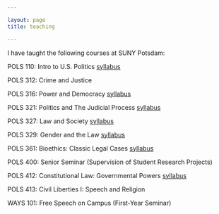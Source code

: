 ```yaml
---

layout: page
title: teaching

---
```


I have taught the following courses at SUNY Potsdam:

POLS 110: Intro to U.S. Politics [syllabus](https://raw.githubusercontent.com/dlempert/dlempert.github.io/master/docs/s110.pdf)

POLS 312: Crime and Justice

POLS 316: Power and Democracy [syllabus](https://raw.githubusercontent.com/dlempert/dlempert.github.io/master/docs/s316.pdf)

POLS 321: Politics and The Judicial Process [syllabus](https://raw.githubusercontent.com/dlempert/dlempert.github.io/master/docs/s321.pdf)

POLS 327: Law and Society [syllabus](https://raw.githubusercontent.com/dlempert/dlempert.github.io/master/docs/s327.pdf)

POLS 329: Gender and the Law [syllabus](https://raw.githubusercontent.com/dlempert/dlempert.github.io/master/docs/s329.pdf)

POLS 361: Bioethics: Classic Legal Cases [syllabus](https://raw.githubusercontent.com/dlempert/dlempert.github.io/master/docs/s361.pdf)

POLS 400: Senior Seminar (Supervision of Student Research Projects)

POLS 412: Constitutional Law: Governmental Powers [syllabus](https://raw.githubusercontent.com/dlempert/dlempert.github.io/master/docs/s412.pdf)

POLS 413: Civil Liberties I: Speech and Religion

WAYS 101: Free Speech on Campus (First-Year Seminar)
